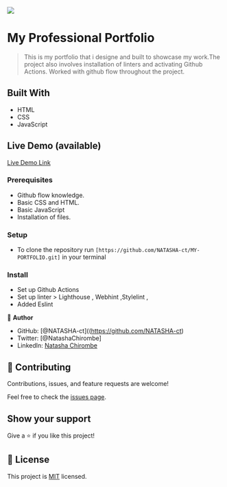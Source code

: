![](https://img.shields.io/badge/Microverse-blueviolet)

# My Professional Portfolio

> This is my portfolio that i designe and built to showcase my work.The project also involves installation of linters and activating Github Actions.
> Worked with github flow throughout the project.

 ## Built With

- HTML
- CSS
- JavaScript

## Live Demo (available)

[Live Demo Link](https://natashatatendachirombe.netlify.app/)


### Prerequisites
- Github flow knowledge.
- Basic CSS and HTML.
- Basic JavaScript
- Installation of files.

### Setup
- To clone the repository run `[https://github.com/NATASHA-ct/MY-PORTFOLIO.git]` in your terminal

### Install
- Set up Github Actions
- Set up linter > Lighthouse , Webhint ,Stylelint ,
- Added Eslint

👤 **Author**

- GitHub: [@NATASHA-ct]((https://github.com/NATASHA-ct)
- Twitter: [@NatashaChirombe]
- LinkedIn: [Natasha Chirombe](linkedin.com/in/natasha-chirombe-1531aa17b)

## 🤝 Contributing

Contributions, issues, and feature requests are welcome!

Feel free to check the [issues page](../../issues/).

## Show your support

Give a ⭐️ if you like this project!

## 📝 License

This project is [MIT](./MIT.md) licensed.
